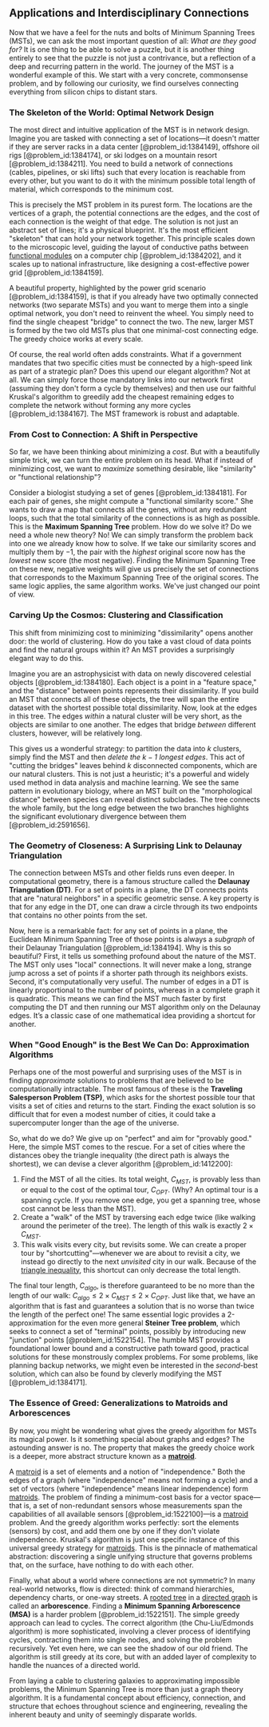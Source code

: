 ## Applications and Interdisciplinary Connections

Now that we have a feel for the nuts and bolts of Minimum Spanning Trees (MSTs), we can ask the most important question of all: *What are they good for?* It is one thing to be able to solve a puzzle, but it is another thing entirely to see that the puzzle is not just a contrivance, but a reflection of a deep and recurring pattern in the world. The journey of the MST is a wonderful example of this. We start with a very concrete, commonsense problem, and by following our curiosity, we find ourselves connecting everything from silicon chips to distant stars.

### The Skeleton of the World: Optimal Network Design

The most direct and intuitive application of the MST is in network design. Imagine you are tasked with connecting a set of locations—it doesn't matter if they are server racks in a data center [@problem_id:1384149], offshore oil rigs [@problem_id:1384174], or ski lodges on a mountain resort [@problem_id:1384211]. You need to build a network of connections (cables, pipelines, or ski lifts) such that every location is reachable from every other, but you want to do it with the minimum possible total length of material, which corresponds to the minimum cost.

This is precisely the MST problem in its purest form. The locations are the vertices of a graph, the potential connections are the edges, and the cost of each connection is the weight of that edge. The solution is not just an abstract set of lines; it's a physical blueprint. It's the most efficient "skeleton" that can hold your network together. This principle scales down to the microscopic level, guiding the layout of conductive paths between [functional modules](@article_id:274603) on a computer chip [@problem_id:1384202], and it scales up to national infrastructure, like designing a cost-effective power grid [@problem_id:1384159].

A beautiful property, highlighted by the power grid scenario [@problem_id:1384159], is that if you already have two optimally connected networks (two separate MSTs) and you want to merge them into a single optimal network, you don't need to reinvent the wheel. You simply need to find the single cheapest "bridge" to connect the two. The new, larger MST is formed by the two old MSTs plus that one minimal-cost connecting edge. The greedy choice works at every scale.

Of course, the real world often adds constraints. What if a government mandates that two specific cities must be connected by a high-speed link as part of a strategic plan? Does this upend our elegant algorithm? Not at all. We can simply force those mandatory links into our network first (assuming they don't form a cycle by themselves) and then use our faithful Kruskal's algorithm to greedily add the cheapest remaining edges to complete the network without forming any more cycles [@problem_id:1384167]. The MST framework is robust and adaptable.

### From Cost to Connection: A Shift in Perspective

So far, we have been thinking about minimizing a *cost*. But with a beautifully simple trick, we can turn the entire problem on its head. What if instead of minimizing cost, we want to *maximize* something desirable, like "similarity" or "functional relationship"?

Consider a biologist studying a set of genes [@problem_id:1384181]. For each pair of genes, she might compute a "functional similarity score." She wants to draw a map that connects all the genes, without any redundant loops, such that the total similarity of the connections is as high as possible. This is the **Maximum Spanning Tree** problem. How do we solve it? Do we need a whole new theory? No! We can simply transform the problem back into one we already know how to solve. If we take our similarity scores and multiply them by $-1$, the pair with the *highest* original score now has the *lowest* new score (the most negative). Finding the Minimum Spanning Tree on these new, negative weights will give us precisely the set of connections that corresponds to the Maximum Spanning Tree of the original scores. The same logic applies, the same algorithm works. We've just changed our point of view.

### Carving Up the Cosmos: Clustering and Classification

This shift from minimizing cost to minimizing "dissimilarity" opens another door: the world of clustering. How do you take a vast cloud of data points and find the natural groups within it? An MST provides a surprisingly elegant way to do this.

Imagine you are an astrophysicist with data on newly discovered celestial objects [@problem_id:1384180]. Each object is a point in a "feature space," and the "distance" between points represents their dissimilarity. If you build an MST that connects all of these objects, the tree will span the entire dataset with the shortest possible total dissimilarity. Now, look at the edges in this tree. The edges *within* a natural cluster will be very short, as the objects are similar to one another. The edges that bridge *between* different clusters, however, will be relatively long.

This gives us a wonderful strategy: to partition the data into $k$ clusters, simply find the MST and then *delete the $k-1$ longest edges*. This act of "cutting the bridges" leaves behind $k$ disconnected components, which are our natural clusters. This is not just a heuristic; it's a powerful and widely used method in data analysis and machine learning. We see the same pattern in evolutionary biology, where an MST built on the "morphological distance" between species can reveal distinct subclades. The tree connects the whole family, but the long edge between the two branches highlights the significant evolutionary divergence between them [@problem_id:2591656].

### The Geometry of Closeness: A Surprising Link to Delaunay Triangulation

The connection between MSTs and other fields runs even deeper. In computational geometry, there is a famous structure called the **Delaunay Triangulation (DT)**. For a set of points in a plane, the DT connects points that are "natural neighbors" in a specific geometric sense. A key property is that for any edge in the DT, one can draw a circle through its two endpoints that contains no other points from the set.

Now, here is a remarkable fact: for any set of points in a plane, the Euclidean Minimum Spanning Tree of those points is always a *subgraph* of their Delaunay Triangulation [@problem_id:1384194]. Why is this so beautiful? First, it tells us something profound about the nature of the MST. The MST only uses "local" connections. It will never make a long, strange jump across a set of points if a shorter path through its neighbors exists. Second, it's computationally very useful. The number of edges in a DT is linearly proportional to the number of points, whereas in a complete graph it is quadratic. This means we can find the MST much faster by first computing the DT and then running our MST algorithm only on the Delaunay edges. It’s a classic case of one mathematical idea providing a shortcut for another.

### When "Good Enough" is the Best We Can Do: Approximation Algorithms

Perhaps one of the most powerful and surprising uses of the MST is in finding *approximate* solutions to problems that are believed to be computationally intractable. The most famous of these is the **Traveling Salesperson Problem (TSP)**, which asks for the shortest possible tour that visits a set of cities and returns to the start. Finding the exact solution is so difficult that for even a modest number of cities, it could take a supercomputer longer than the age of the universe.

So, what do we do? We give up on "perfect" and aim for "provably good." Here, the simple MST comes to the rescue. For a set of cities where the distances obey the triangle inequality (the direct path is always the shortest), we can devise a clever algorithm [@problem_id:1412200]:
1. Find the MST of all the cities. Its total weight, $C_{MST}$, is provably less than or equal to the cost of the optimal tour, $C_{OPT}$. (Why? An optimal tour is a spanning cycle. If you remove one edge, you get a spanning tree, whose cost cannot be less than the MST).
2. Create a "walk" of the MST by traversing each edge twice (like walking around the perimeter of the tree). The length of this walk is exactly $2 \times C_{MST}$.
3. This walk visits every city, but revisits some. We can create a proper tour by "shortcutting"—whenever we are about to revisit a city, we instead go directly to the next *unvisited* city in our walk. Because of the [triangle inequality](@article_id:143256), this shortcut can only decrease the total length.

The final tour length, $C_{algo}$, is therefore guaranteed to be no more than the length of our walk: $C_{algo} \leq 2 \times C_{MST} \leq 2 \times C_{OPT}$. Just like that, we have an algorithm that is fast and guarantees a solution that is no worse than twice the length of the perfect one! The same essential logic provides a 2-approximation for the even more general **Steiner Tree problem**, which seeks to connect a set of "terminal" points, possibly by introducing new "junction" points [@problem_id:1522154]. The humble MST provides a foundational lower bound and a constructive path toward good, practical solutions for these monstrously complex problems. For some problems, like planning backup networks, we might even be interested in the *second*-best solution, which can also be found by cleverly modifying the MST [@problem_id:1384171].

### The Essence of Greed: Generalizations to Matroids and Arborescences

By now, you might be wondering what gives the greedy algorithm for MSTs its magical power. Is it something special about graphs and edges? The astounding answer is no. The property that makes the greedy choice work is a deeper, more abstract structure known as a **[matroid](@article_id:269954)**.

A [matroid](@article_id:269954) is a set of elements and a notion of "independence." Both the edges of a graph (where "independence" means not forming a cycle) and a set of vectors (where "independence" means linear independence) form [matroids](@article_id:272628). The problem of finding a minimum-cost basis for a vector space—that is, a set of non-redundant sensors whose measurements span the capabilities of all available sensors [@problem_id:1522100]—is a [matroid](@article_id:269954) problem. And the greedy algorithm works perfectly: sort the elements (sensors) by cost, and add them one by one if they don't violate independence. Kruskal's algorithm is just one specific instance of this universal greedy strategy for [matroids](@article_id:272628). This is the pinnacle of mathematical abstraction: discovering a single unifying structure that governs problems that, on the surface, have nothing to do with each other.

Finally, what about a world where connections are not symmetric? In many real-world networks, flow is directed: think of command hierarchies, dependency charts, or one-way streets. A [rooted tree](@article_id:266366) in a [directed graph](@article_id:265041) is called an **arborescence**. Finding a **Minimum Spanning Arborescence (MSA)** is a harder problem [@problem_id:1522151]. The simple greedy approach can lead to cycles. The correct algorithm (the Chu-Liu/Edmonds algorithm) is more sophisticated, involving a clever process of identifying cycles, contracting them into single nodes, and solving the problem recursively. Yet even here, we can see the shadow of our old friend. The algorithm is still greedy at its core, but with an added layer of complexity to handle the nuances of a directed world.

From laying a cable to clustering galaxies to approximating impossible problems, the Minimum Spanning Tree is more than just a graph theory algorithm. It is a fundamental concept about efficiency, connection, and structure that echoes throughout science and engineering, revealing the inherent beauty and unity of seemingly disparate worlds.